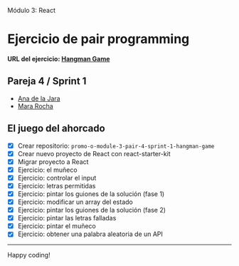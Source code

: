 Módulo 3: React

# Ejercicio de pair programming

**URL del ejercicio: [Hangman Game](http://mararochafernandez.github.io/promo-o-module-3-pair-4-sprint-1-hangman-game/)**

## Pareja 4 / Sprint 1

- [Ana de la Jara](https://github.com/AnadelaJara)
- [Mara Rocha](https://github.com/mararochafernandez)

## El juego del ahorcado

- [x] Crear repositorio: `promo-o-module-3-pair-4-sprint-1-hangman-game`
- [x] Crear nuevo proyecto de React con react-starter-kit
- [x] Migrar proyecto a React
- [x] Ejercicio: el muñeco
- [x] Ejercicio: controlar el input
- [x] Ejercicio: letras permitidas
- [x] Ejercicio: pintar los guiones de la solución (fase 1)
- [x] Ejercicio: modificar un array del estado
- [x] Ejercicio: pintar los guiones de la solución (fase 2)
- [x] Ejercicio: pintar las letras falladas
- [x] Ejercicio: pintar el muñeco
- [x] Ejercicio: obtener una palabra aleatoria de un API

---

Happy coding!
